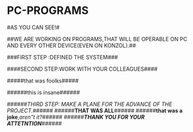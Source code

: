 # PC-PROGRAMS

#AS YOU CAN SEE!#

##WE ARE WORKING ON PROGRAMS,THAT WILL BE OPERABLE ON PC AND EVERY OTHER DEVICE(EVEN ON KONZOL).##

###FIRST STEP :DEFINED THE SYSTEM###

####SECOND STEP:WORK WITH YOUR COLLEAGUES####

#####that was foolks#####

######this is insane######

######_THIRD STEP: MAKE A PLANE FOR THE ADVANCE OF THE PROJECT._######
######**THAT WAS ALL**######
######**that was a joke**,_aren"t it?_######
######**_THANK YOU FOR YOUR ATTETNTION_**######
